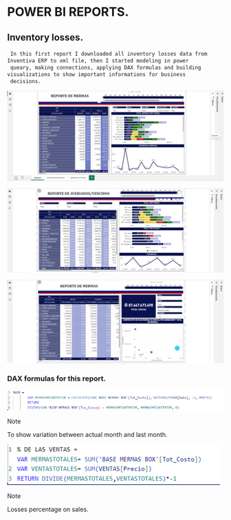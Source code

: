 # **POWER BI REPORTS**.

## **Inventory losses**.

     In this first report I downloaded all inventory losses data from Inventiva ERP to xml file, then I started modeling in power
     queary, making connections, applying DAX formulas and building visualizations to show important informations for business 
     decisions.

![alt text](image.png)

![alt text](image-4.png)

![alt text](image-5.png)

### DAX formulas for this report. ###

![alt text](image-3.png)

> [!NOTE]
> To show variation between actual month and last month.

![alt text](image-2.png)

> [!NOTE]
> Losses percentage on sales.